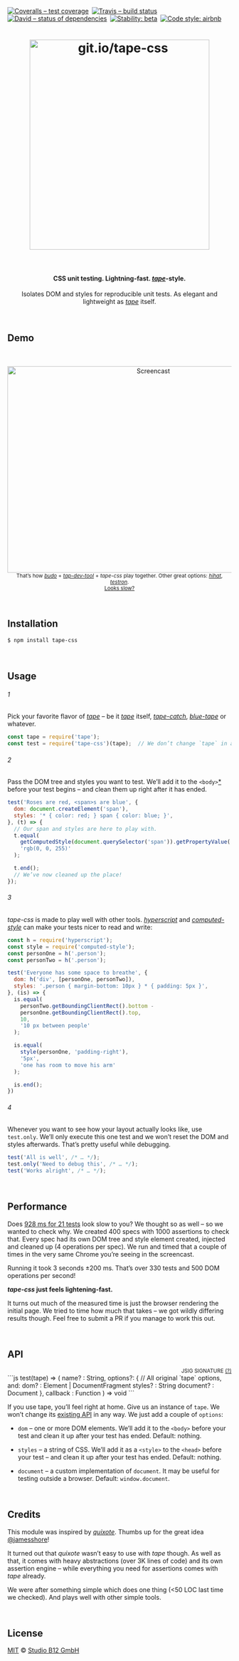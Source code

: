 [![Coveralls – test coverage
](https://img.shields.io/coveralls/studio-b12/tape-css.svg?style=flat-square
)](https://coveralls.io/r/studio-b12/tape-css
) [![Travis – build status
](https://img.shields.io/travis/studio-b12/tape-css.svg?style=flat-square
)](https://travis-ci.org/studio-b12/tape-css
) [![David – status of dependencies
](https://img.shields.io/david/studio-b12/tape-css.svg?style=flat-square
)](https://david-dm.org/studio-b12/tape-css
) [![Stability: beta
](https://img.shields.io/badge/stability-beta-green.svg?style=flat-square
)](https://github.com/studio-b12/tape-css/milestones/1.0
) [![Code style: airbnb
](https://img.shields.io/badge/code%20style-airbnb-777777.svg?style=flat-square
)](https://github.com/airbnb/javascript
)



<h1                                                              align="center">
  <img
    alt="git.io/tape-css"
    width="404"
    height="472"
    src="https://cdn.rawgit.com/studio-b12/tape-css/519fc6e/tape-css.svg"
  />
</h1>


<p                                                                    ><br/></p>

<h4                                                      align="center"><strong>
  CSS unit testing. Lightning-fast. <em><a href="https://www.npmjs.com/package/tape">tape</a></em>-style.
</strong></h4>

<p                                                               align="center">
  Isolates DOM and styles for reproducible unit tests. As elegant and lightweight as <em><a href="https://www.npmjs.com/package/tape">tape</a></em> itself.
</p>




<a                                                          id="/demo"></a><br/>

Demo
----

<p align="center">
  <br/>
  <br/>
  <img
    alt="Screencast"
    src="Readme/screencast.gif"
    width="640"
    height="464"
  />
  <br/>
  <sup>
    That’s how <em><a href="https://www.npmjs.com/package/budo">budo</a></em> + <em><a href="https://www.npmjs.com/package/tap-dev-tool">tap-dev-tool</a></em> + <em>tape-css</em> play together. Other great options: <em><a href="https://www.npmjs.com/package/hihat">hihat</a></em>, <em><a href="https://www.npmjs.com/package/testron">testron</a></em>.
  </sup>
  <br/>
  <sup>
    <a href="#/performance">Looks slow?</a>
  </sup>
</p>




<a                                                  id="/installation"></a><br/>

Installation
------------

```sh
$ npm install tape-css
```




<a                                                         id="/usage"></a><br/>

Usage
-----

######  1

Pick your favorite flavor of *[tape][]* – be it *[tape][]* itself, *[tape-catch][]*, *[blue-tape][]* or whatever.

```js
const tape = require('tape');
const test = require('tape-css')(tape);  // We don’t change `tape` in any way.
```

[tape]:        https://www.npmjs.com/package/tape
[tape-catch]:  https://www.npmjs.com/package/tape-catch
[blue-tape]:   https://www.npmjs.com/package/blue-tape

######  2

Pass the DOM tree and styles you want to test. We’ll add it to the `<body>`[\*](https://github.com/studio-b12/tape-css/issues/1) before your test begins – and clean them up right after it has ended.

```js
test('Roses are red, <span>s are blue', {
  dom: document.createElement('span'),
  styles: '* { color: red; } span { color: blue; }',
}, (t) => {
  // Our span and styles are here to play with.
  t.equal(
    getComputedStyle(document.querySelector('span')).getPropertyValue('color'),
    'rgb(0, 0, 255)'
  );

  t.end();
  // We’ve now cleaned up the place!
});
```

######  3

*tape-css* is made to play well with other tools. *[hyperscript][]* and *[computed-style][]* can make your tests nicer to read and write:

```js
const h = require('hyperscript');
const style = require('computed-style');
const personOne = h('.person');
const personTwo = h('.person');

test('Everyone has some space to breathe', {
  dom: h('div', [personOne, personTwo]),
  styles: '.person { margin-bottom: 10px } * { padding: 5px }',
}, (is) => {
  is.equal(
    personTwo.getBoundingClientRect().bottom -
    personOne.getBoundingClientRect().top,
    10,
    '10 px between people'
  );

  is.equal(
    style(personOne, 'padding-right'),
    '5px',
    'one has room to move his arm'
  );

  is.end();
})
```

[hyperscript]:      https://www.npmjs.com/package/hyperscript
[computed-style]:   https://www.npmjs.com/package/computed-style

######  4

Whenever you want to see how your layout actually looks like, use `test.only`. We’ll only execute this one test and we won’t reset the DOM and styles afterwards. That’s pretty useful while debugging.

```js
test('All is well', /* … */);
test.only('Need to debug this', /* … */);
test('Works alright', /* … */);
```




<a                                                   id="/performance"></a><br/>

Performance
-----------

Does [928 ms for 21 tests](#/screencast) look slow to you? We thought so as well – so we wanted to check why. We created 400 specs with 1000 assertions to check that. Every spec had its own DOM tree and style element created, injected and cleaned up (4 operations per spec). We run and timed that a couple of times in the very same Chrome you’re seeing in the screencast.

Running it took 3 seconds ±200 ms. That’s over 330 tests and 500 DOM operations per second!

***tape-css* just feels lightening-fast.**

It turns out much of the measured time is just the browser rendering the initial page. We tried to time how much that takes – we got wildly differing results though. Feel free to submit a PR if you manage to work this out.




<a                                                           id="/api"></a><br/>

API
---

<!-- @doxie.inject start -->
<!-- Don’t remove or change the comment above – that can break automatic updates. -->
<div align="right"><sub>JSIG SIGNATURE <a href="http://jsig.biz/">(?)</a></sub></div>
```js
test(tape) => (
  name?        : String,
  options?: {
    // All original `tape` options, and:
    dom?       : Element | DocumentFragment
    styles?    : String
    document?  : Document
  },
  callback     : Function
) => void
```

If you use tape, you’ll feel right at home. Give us an instance of `tape`.
We won’t change its [existing API][] in any way. We just add a couple
of `options`:

- `dom` – one or more DOM elements. We’ll add it to the `<body>`
  before your test and clean it up after your test has ended.
  Default: nothing.

- `styles` – a string of CSS. We’ll add it as a `<style>` to the `<head>`
  before your test – and clean it up after your test has ended.
  Default: nothing.

- `document` – a custom implementation of `document`. It may be useful
  for testing outside a browser. Default: `window.document`.

[existing API]:     https://github.com/substack/tape#methods
<!-- Don’t remove or change the comment below – that can break automatic updates. More info at <http://npm.im/doxie.inject>. -->
<!-- @doxie.inject end -->




<a                                                       id="/credits"></a><br/>

Credits
-------

This module was inspired by *[quixote](https://github.com/jamesshore/quixote)*. Thumbs up for the great idea [@jamesshore](https://github.com/jamesshore)!

It turned out that *quixote* wasn’t easy to use with *tape* though. As well as that, it comes with heavy abstractions (over 3K lines of code) and its own assertion engine – while everything you need for assertions comes with *tape* already.

We were after something simple which does one thing (<50 LOC last time we checked). And plays well with other simple tools.




<a                                                       id="/license"></a><br/>

License
-------

[MIT][] © [Studio B12 GmbH][]

[MIT]:              ./License.md
[Studio B12 GmbH]:  http://studio-b12.de
